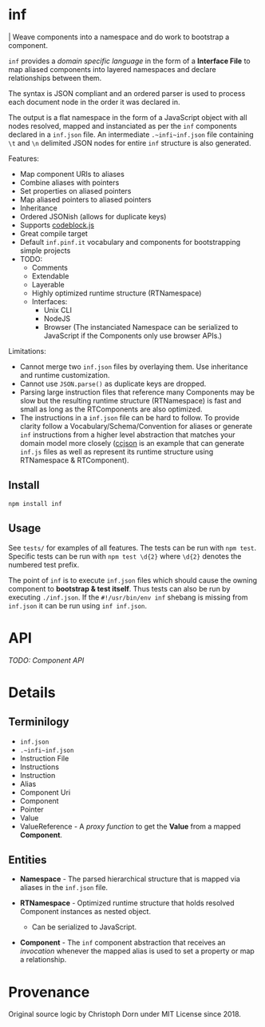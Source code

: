 inf
===

| Weave components into a namespace and do work to bootstrap a component.

`inf` provides a *domain specific language* in the form of a **Interface File** to map aliased components into layered namespaces and declare relationships between them.

The syntax is JSON compliant and an ordered parser is used to process each document node in the order it was declared in.

The output is a flat namespace in the form of a JavaScript object with all nodes resolved, mapped and instanciated as per the `inf` components declared in a `inf.json` file. An intermediate `.~infi~inf.json` file containing `\t` and `\n` delimited JSON nodes for entire `inf` structure is also generated.

Features:

  * Map component URIs to aliases
  * Combine aliases with pointers
  * Set properties on aliased pointers
  * Map aliased pointers to aliased pointers
  * Inheritance
  * Ordered JSONish (allows for duplicate keys)
  * Supports [codeblock.js](https://github.com/0ink/codeblock.js)
  * Great compile target
  * Default `inf.pinf.it` vocabulary and components for bootstrapping simple projects
  * TODO:
    * Comments
    * Extendable
    * Layerable
    * Highly optimized runtime structure (RTNamespace)
    * Interfaces:
      * Unix CLI
      * NodeJS
      * Browser (The instanciated Namespace can be serialized to JavaScript if the Components only use browser APIs.)

Limitations:

  * Cannot merge two `inf.json` files by overlaying them. Use inheritance and runtime customization.
  * Cannot use `JSON.parse()` as duplicate keys are dropped.
  * Parsing large instruction files that reference many Components may be slow but the resulting runtime structure (RTNamespace) is fast and small as long as the RTComponents are also optimized.
  * The instructions in a `inf.json` file can be hard to follow. To provide clarity follow a Vocabulary/Schema/Convention for aliases or generate `inf` instructions from a higher level abstraction that matches your domain model more closely ([ccjson](https://github.com/ccjson/ccjson.nodejs) is an example that can generate `inf.js` files as well as represent its runtime structure using RTNamespace & RTComponent).


Install
-------

    npm install inf


Usage
-----

See `tests/` for examples of all features. The tests can be run with `npm test`. Specific tests can be run with `npm test \d{2}` where `\d{2}` denotes the numbered test prefix.

The point of `inf` is to execute `inf.json` files which should cause the owning component to **bootstrap & test itself**. Thus tests can also be run by executing `./inf.json`. If the `#!/usr/bin/env inf` shebang is missing from `inf.json` it can be run using `inf inf.json`.


API
===

*TODO: Component API*


Details
=======

Terminilogy
-----------

  * `inf.json`
  * `.~infi~inf.json`
  * Instruction File
  * Instructions
  * Instruction
  * Alias
  * Component Uri
  * Component
  * Pointer
  * Value
  * ValueReference - A *proxy function* to get the **Value** from a mapped **Component**.

Entities
--------

  * **Namespace** - The parsed hierarchical structure that is mapped via aliases in the `inf.json` file.

  * **RTNamespace** - Optimized runtime structure that holds resolved Component instances as nested object.
    * Can be serialized to JavaScript.

  * **Component** - The `inf` component abstraction that receives an *invocation* whenever the mapped alias is used to set a property or map a relationship.


Provenance
==========

Original source logic by Christoph Dorn under MIT License since 2018.
